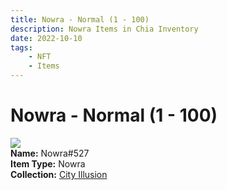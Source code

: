 ```yaml
---
title: Nowra - Normal (1 - 100)
description: Nowra Items in Chia Inventory
date: 2022-10-10
tags:
    - NFT
    - Items
---
```


# Nowra - Normal (1 - 100)
<div class="item_thumbnail">
<img loading="lazy" src="https://vm55zl3i7uhmxg7tqzznifbcm546qv5d3pfszj7ncxoakogt.arweave.net/qzvcr2j9Dsub84Zy1BQiZ3noV6Pbyyyn-7_RXcBTjTc"><br/>
<div><strong>Name:</strong> Nowra#527</div>
<div><strong>Item Type:</strong> Nowra</div>
<div><strong>Collection:</strong> <a href="https://www.spacescan.io/xch/nft/collection/col1lend2dcn558km4wcwta4xnkfv3xpcmlp9kyt0m909emvfxechlyqdl5ndg">City Illusion</a></div>
</div>

